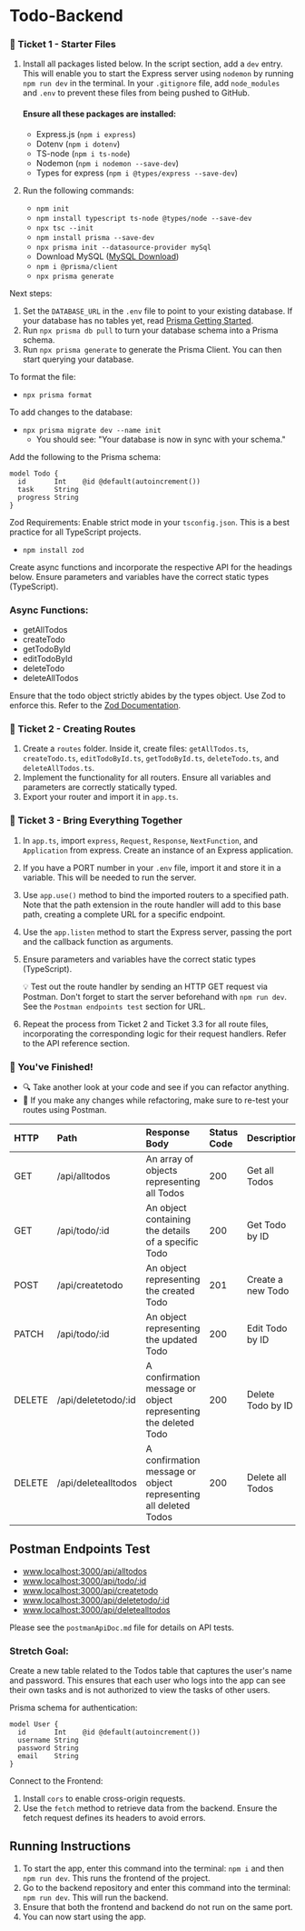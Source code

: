 # Todo-Backend

### 🎫 Ticket 1 - Starter Files
1. Install all packages listed below. In the script section, add a `dev` entry. This will enable you to start the Express server using `nodemon` by running `npm run dev` in the terminal. In your `.gitignore` file, add `node_modules` and `.env` to prevent these files from being pushed to GitHub.

    #### Ensure all these packages are installed:
    - Express.js (`npm i express`)
    - Dotenv (`npm i dotenv`)
    - TS-node (`npm i ts-node`)
    - Nodemon (`npm i nodemon --save-dev`)
    - Types for express (`npm i @types/express --save-dev`)

2. Run the following commands:
    - `npm init`
    - `npm install typescript ts-node @types/node --save-dev`
    - `npx tsc --init`
    - `npm install prisma --save-dev`
    - `npx prisma init --datasource-provider mySql`
    - Download MySQL ([MySQL Download](https://dev.mysql.com/downloads/windows/installer/5.7.html))
    - `npm i @prisma/client`
    - `npx prisma generate`

Next steps:
1. Set the `DATABASE_URL` in the `.env` file to point to your existing database. If your database has no tables yet, read [Prisma Getting Started](https://pris.ly/d/getting-started).
2. Run `npx prisma db pull` to turn your database schema into a Prisma schema.
3. Run `npx prisma generate` to generate the Prisma Client. You can then start querying your database.

To format the file:
- `npx prisma format`

To add changes to the database:
- `npx prisma migrate dev --name init`
  - You should see: "Your database is now in sync with your schema."

Add the following to the Prisma schema:
```prisma
model Todo {
  id       Int    @id @default(autoincrement())
  task     String
  progress String
}
```

Zod Requirements: Enable strict mode in your `tsconfig.json`. This is a best practice for all TypeScript projects.
- `npm install zod`

Create async functions and incorporate the respective API for the headings below. Ensure parameters and variables have the correct static types (TypeScript).

### Async Functions:
- getAllTodos
- createTodo
- getTodoById
- editTodoById
- deleteTodo
- deleteAllTodos

Ensure that the todo object strictly abides by the types object. Use Zod to enforce this. Refer to the [Zod Documentation](https://zod.dev/?id=basic-usage).

### 🎫 Ticket 2 - Creating Routes
1. Create a `routes` folder. Inside it, create files: `getAllTodos.ts`, `createTodo.ts`, `editTodoById.ts`, `getTodoById.ts`, `deleteTodo.ts`, and `deleteAllTodos.ts`.
2. Implement the functionality for all routers. Ensure all variables and parameters are correctly statically typed.
3. Export your router and import it in `app.ts`.

### 🎫 Ticket 3 - Bring Everything Together

1. In `app.ts`, import `express`, `Request`, `Response`, `NextFunction`, and `Application` from express. Create an instance of an Express application.
2. If you have a PORT number in your `.env` file, import it and store it in a variable. This will be needed to run the server.
3. Use `app.use()` method to bind the imported routers to a specified path. Note that the path extension in the route handler will add to this base path, creating a complete URL for a specific endpoint.
4. Use the `app.listen` method to start the Express server, passing the port and the callback function as arguments.
5. Ensure parameters and variables have the correct static types (TypeScript).

   💡 Test out the route handler by sending an HTTP GET request via Postman. Don't forget to start the server beforehand with `npm run dev`. See the `Postman endpoints test` section for URL.

6. Repeat the process from Ticket 2 and Ticket 3.3 for all route files, incorporating the corresponding logic for their request handlers. Refer to the API reference section.

### 🥇 You've Finished!

- 🔍 Take another look at your code and see if you can refactor anything.
- 📮 If you make any changes while refactoring, make sure to re-test your routes using Postman.

| HTTP   | Path                       | Response Body                                                   | Status Code | Description                  |
| :----- | :------------------------- | :-------------------------------------------------------------- | :---------- | :--------------------------- |
| GET    | /api/alltodos              | An array of objects representing all Todos                      | 200         | Get all Todos                |
| GET    | /api/todo/:id              | An object containing the details of a specific Todo             | 200         | Get Todo by ID               |
| POST   | /api/createtodo            | An object representing the created Todo                         | 201         | Create a new Todo            |
| PATCH  | /api/todo/:id              | An object representing the updated Todo                         | 200         | Edit Todo by ID              |
| DELETE | /api/deletetodo/:id        | A confirmation message or object representing the deleted Todo  | 200         | Delete Todo by ID            |
| DELETE | /api/deletealltodos        | A confirmation message or object representing all deleted Todos | 200         | Delete all Todos             |

## Postman Endpoints Test

- www.localhost:3000/api/alltodos
- www.localhost:3000/api/todo/:id
- www.localhost:3000/api/createtodo
- www.localhost:3000/api/deletetodo/:id
- www.localhost:3000/api/deletealltodos

Please see the `postmanApiDoc.md` file for details on API tests.

### Stretch Goal:
Create a new table related to the Todos table that captures the user's name and password. This ensures that each user who logs into the app can see their own tasks and is not authorized to view the tasks of other users.

Prisma schema for authentication:
```prisma
model User {
  id       Int    @id @default(autoincrement())
  username String
  password String
  email    String
}
```

Connect to the Frontend:
1. Install `cors` to enable cross-origin requests.
2. Use the `fetch` method to retrieve data from the backend. Ensure the fetch request defines its headers to avoid errors.

## Running Instructions
1. To start the app, enter this command into the terminal: `npm i` and then `npm run dev`. This runs the frontend of the project.
2. Go to the backend repository and enter this command into the terminal: `npm run dev`. This will run the backend.
3. Ensure that both the frontend and backend do not run on the same port.
4. You can now start using the app.